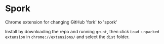 Spork
===

Chrome extension for changing GitHub 'fork' to 'spork'


Install by downloading the repo and running `grunt`, then click `Load unpacked extension` in `chrome://extensions/` and select the `dist` folder.